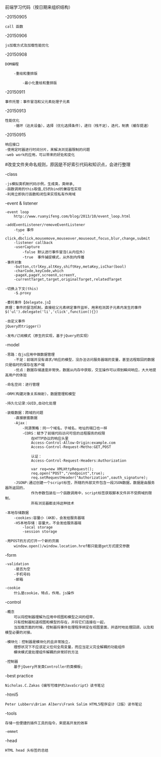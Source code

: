 前端学习代码（按日期来组织结构）

-20150905

	call 函数

-20150906

	js加载方式及加载性能优化

-20150908

	DOM编程

		-重绘和重排版

			-最小化重绘和重排版

-20150911

	事件托管：事件冒泡和父元素处理子元素

-20150913

	性能优化
		-循环（达夫设备），选择（优化选择条件），递归（栈不足），迭代，制表（缓存提速）

-20150915

	响应接口
	-使用定时器进行时间分片，来解决浏览器限制的问题
	-web work的应用，可以带来的好处和变化

#改变文件夹命名规则，原因是不好索引代码和知识点，会进行整理

-class

	-js模拟类机制代码示例，生成类，类继承,
	-函数调用的this取值,E5的bind的兼容性实现
	-利用立即执行函数和闭包来实现私有作用域

-event & listener

	-event loop
		http://www.ruanyifeng.com/blog/2013/10/event_loop.html

	-addEventListener/removeEventListener
		-type 事件
			-click,dbclick,mousemove,mouseover,mouseout,focus,blur,change,submit
		-listener callback
		-userCapture
			-false 默认进行事件冒泡(从内往外)
			-true  事件捕捉模式，从外到内传播
	-事件对象
		-button,ctrlKey,altKey,shiftKey,metaKey,isChar(bool)
		-charCode,keyCode,which
		-pageX,pageY,screenX,screenY,
		-currentTarget,target,originalTarget,relatedTarget

	-切换上下文(this)
		-$.proxy

	-委托事件【delegate.js】
	原理：事件的冒泡机制，直接给父元素绑定事件监听，用来检测其子元素内发生的事件
	$('ul').delegate('li','click',function(){})

	-自定义事件
	jQuery的trigger()

	-发布/订阅模式（原生的实现，基于jQuery的实现）

-model

	-思路：在js应用中做数据管理
		-不足：前端并没有请求/响应的模型，没办法访问服务器端的变量，甚至远程取回的数据只是临时的保存在客户端
		-优点：数据存储速度非常快，数据从内存中获取，交互操作可以得到瞬间响应，大大地提高用户的体验

	-命名空间：进行管理

	-ORM(构建对象关系映射)，数据管理和模型

	-持久化记录:GUID,自动化处理

	-装载数据：跨域的问题
		-直接嵌套数据
		-Ajax：
			-同源策略：同一个域名，子域名，地址的端口也一样
			-CORS：赋予了前端代码访问可信的远程服务的权限
				在HTTP协议的响应头里
				Access-Control-Allow-Origin:example.com
				Access-Control-Request-Metho:GET,POST

				认证：
				Access-Control-Request-Headers:Authorization

				var req=new XMLHttpRequest();
				req.open("POST","/endpoint",true);
				req.setRequestHeader("Authorization",oauth_signature);
		-JSONP:通过创建一个script标签，所辖的外部文件包含一段JSON数据，数据是由服务器所返回的，
				作为参数包装在一个函数调用中，script标签获取脚本文件并不受跨域的限制，
				所有浏览器都支持这种技术

	-本地存储数据
		-cookies:容量小（4KB），会发给服务器端
		-H5本地存储：容量大，不会发给服务器端
			-local storage
			-session storage

	-用POST的方式打开一个新的页面
		window.open()/window.location.href都只能是get方式提交参数

-form

	-validation
		-是否为空
		-手机号码
		-邮箱

	-cookie
		什么是cookie，特点，作用，js操作

-control

	-概念
		可以将控制器理解为应用中视图和模型之间的纽带，
		只有控制器知道视图和模型的存在，并将它们连接在一起，
		当加载页面的时候，控制器将事件处理程序绑定在视图里面，并适时地处理回调，以及和模型必要的对接。

	-模块化：控制器是模块化的且非常独立，
		理想状况下不应该定义任何全局变量，而应当定义完全解耦的功能组件
		模块模式是处理组件解耦的非常好的方法

	-控制器
		基于jQuery开发类Controller的类模板;

-best practice

	Nicholas.C.Zakas《编写可维护的JavaScript》读书笔记

-html5

	Peter Lubbers\Brian Albers\Frank Salim HTML5程序设计（2版）读书笔记

-tools

	存储一些便捷的插件工具的指令，来提高开发的效率

	-emmet

-head

	HTML head 头标签的总结